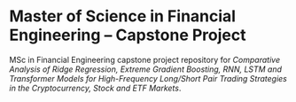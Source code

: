 # Master of Science in Financial Engineering – Capstone Project

MSc in Financial Engineering capstone project repository for *Comparative Analysis of Ridge Regression, Extreme Gradient Boosting, RNN, LSTM and Transformer Models for High-Frequency Long/Short Pair Trading Strategies in the Cryptocurrency, Stock and ETF Markets*.
